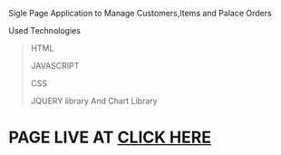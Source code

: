 Sigle Page Application to Manage Customers,Items and Palace Orders

Used Technologies

>HTML
>
>JAVASCRIPT
>
>CSS
>
>JQUERY library And Chart Library
>

<h1>PAGE LIVE AT <a href="https://pasindusampath.github.io/WEB-POS-SYSTEM-FRONTEND/">CLICK HERE</a></h1>
